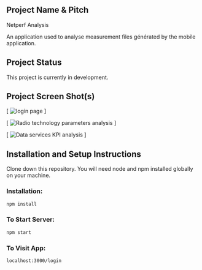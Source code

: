 ## Project Name & Pitch

Netperf Analysis

An application used to analyse measurement files générated by the mobile application.

## Project Status

This project is currently in development.

## Project Screen Shot(s)

[ ![login page ](/screenshot/img1.jpg) ]

[ ![Radio technology parameters analysis ](/screenshot/img2.jpg) ]

[ ![Data services KPI analysis ](/screenshot/img3.jpg) ]

## Installation and Setup Instructions

Clone down this repository. You will need node and npm installed globally on your machine.

### Installation:

```bash
npm install

```

### To Start Server:

```bash
npm start
```

### To Visit App:

```bash
localhost:3000/login
```